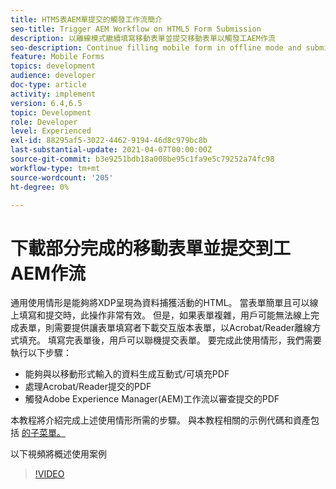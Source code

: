 ```yaml
---
title: HTM5表AEM單提交的觸發工作流簡介
seo-title: Trigger AEM Workflow on HTML5 Form Submission
description: 以離線模式繼續填寫移動表單並提交移動表單以觸發工AEM作流
seo-description: Continue filling mobile form in offline mode and submit mobile form to trigger AEM workflow
feature: Mobile Forms
topics: development
audience: developer
doc-type: article
activity: implement
version: 6.4,6.5
topic: Development
role: Developer
level: Experienced
exl-id: 88295af5-3022-4462-9194-46d8c979bc8b
last-substantial-update: 2021-04-07T00:00:00Z
source-git-commit: b3e9251bdb18a008be95c1fa9e5c79252a74fc98
workflow-type: tm+mt
source-wordcount: '205'
ht-degree: 0%

---
```


# 下載部分完成的移動表單並提交到工AEM作流

通用使用情形是能夠將XDP呈現為資料捕獲活動的HTML。 當表單簡單且可以線上填寫和提交時，此操作非常有效。 但是，如果表單複雜，用戶可能無法線上完成表單，則需要提供讓表單填寫者下載交互版本表單，以Acrobat/Reader離線方式填充。 填寫完表單後，用戶可以聯機提交表單。
要完成此使用情形，我們需要執行以下步驟：

* 能夠與以移動形式輸入的資料生成互動式/可填充PDF
* 處理Acrobat/Reader提交的PDF
* 觸發Adobe Experience Manager(AEM)工作流以審查提交的PDF

本教程將介紹完成上述使用情形所需的步驟。 與本教程相關的示例代碼和資產包括 [的子菜單。](part-four.md)

以下視頻將概述使用案例

>[!VIDEO](https://video.tv.adobe.com/v/29677?quality=12&learn=on)
